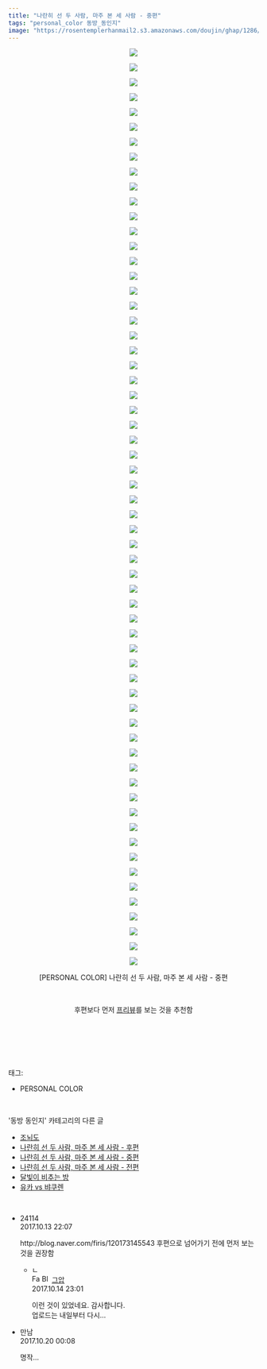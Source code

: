```yaml
---
title: "나란히 선 두 사람, 마주 본 세 사람 - 중편"
tags: "personal_color 동방_동인지"
image: "https://rosentemplerhanmail2.s3.amazonaws.com/doujin/ghap/1286/001.jpg"
---
```

<div class="article">
<p style="text-align: center; clear: none; float: none;"><img src="{{ site.imgserver12 }}/ghap/1286/001.jpg"/></p>
<p style="text-align: center; clear: none; float: none;"><img src="{{ site.imgserver12 }}/ghap/1286/002.jpg"/></p>
<p style="text-align: center; clear: none; float: none;"><img src="{{ site.imgserver12 }}/ghap/1286/003.jpg"/></p>
<p style="text-align: center; clear: none; float: none;"><img src="{{ site.imgserver12 }}/ghap/1286/004.jpg"/></p>
<p style="text-align: center; clear: none; float: none;"><img src="{{ site.imgserver12 }}/ghap/1286/005.jpg"/></p>
<p style="text-align: center; clear: none; float: none;"><img src="{{ site.imgserver12 }}/ghap/1286/006.jpg"/></p>
<p style="text-align: center; clear: none; float: none;"><img src="{{ site.imgserver12 }}/ghap/1286/007.jpg"/></p>
<p style="text-align: center; clear: none; float: none;"><img src="{{ site.imgserver12 }}/ghap/1286/008.jpg"/></p>
<p style="text-align: center; clear: none; float: none;"><img src="{{ site.imgserver12 }}/ghap/1286/009.jpg"/></p>
<p style="text-align: center; clear: none; float: none;"><img src="{{ site.imgserver12 }}/ghap/1286/010.jpg"/></p>
<p style="text-align: center; clear: none; float: none;"><img src="{{ site.imgserver12 }}/ghap/1286/011.jpg"/></p>
<p style="text-align: center; clear: none; float: none;"><img src="{{ site.imgserver12 }}/ghap/1286/012.jpg"/></p>
<p style="text-align: center; clear: none; float: none;"><img src="{{ site.imgserver12 }}/ghap/1286/013.jpg"/></p>
<p style="text-align: center; clear: none; float: none;"><img src="{{ site.imgserver12 }}/ghap/1286/014.jpg"/></p>
<p style="text-align: center; clear: none; float: none;"><img src="{{ site.imgserver12 }}/ghap/1286/015.jpg"/></p>
<p style="text-align: center; clear: none; float: none;"><img src="{{ site.imgserver12 }}/ghap/1286/016.jpg"/></p>
<p style="text-align: center; clear: none; float: none;"><img src="{{ site.imgserver12 }}/ghap/1286/017.jpg"/></p>
<p style="text-align: center; clear: none; float: none;"><img src="{{ site.imgserver12 }}/ghap/1286/018.jpg"/></p>
<p style="text-align: center; clear: none; float: none;"><img src="{{ site.imgserver12 }}/ghap/1286/019.jpg"/></p>
<p style="text-align: center; clear: none; float: none;"><img src="{{ site.imgserver12 }}/ghap/1286/020.jpg"/></p>
<p style="text-align: center; clear: none; float: none;"><img src="{{ site.imgserver12 }}/ghap/1286/021.jpg"/></p>
<p style="text-align: center; clear: none; float: none;"><img src="{{ site.imgserver12 }}/ghap/1286/022.jpg"/></p>
<p style="text-align: center; clear: none; float: none;"><img src="{{ site.imgserver12 }}/ghap/1286/023.jpg"/></p>
<p style="text-align: center; clear: none; float: none;"><img src="{{ site.imgserver12 }}/ghap/1286/024.jpg"/></p>
<p style="text-align: center; clear: none; float: none;"><img src="{{ site.imgserver12 }}/ghap/1286/025.jpg"/></p>
<p style="text-align: center; clear: none; float: none;"><img src="{{ site.imgserver12 }}/ghap/1286/026.jpg"/></p>
<p style="text-align: center; clear: none; float: none;"><img src="{{ site.imgserver12 }}/ghap/1286/027.jpg"/></p>
<p style="text-align: center; clear: none; float: none;"><img src="{{ site.imgserver12 }}/ghap/1286/028.jpg"/></p>
<p style="text-align: center; clear: none; float: none;"><img src="{{ site.imgserver12 }}/ghap/1286/029.jpg"/></p>
<p style="text-align: center; clear: none; float: none;"><img src="{{ site.imgserver12 }}/ghap/1286/030.jpg"/></p>
<p style="text-align: center; clear: none; float: none;"><img src="{{ site.imgserver12 }}/ghap/1286/031.jpg"/></p>
<p style="text-align: center; clear: none; float: none;"><img src="{{ site.imgserver12 }}/ghap/1286/032.jpg"/></p>
<p style="text-align: center; clear: none; float: none;"><img src="{{ site.imgserver12 }}/ghap/1286/033.jpg"/></p>
<p style="text-align: center; clear: none; float: none;"><img src="{{ site.imgserver12 }}/ghap/1286/034.jpg"/></p>
<p style="text-align: center; clear: none; float: none;"><img src="{{ site.imgserver12 }}/ghap/1286/035.jpg"/></p>
<p style="text-align: center; clear: none; float: none;"><img src="{{ site.imgserver12 }}/ghap/1286/036.jpg"/></p>
<p style="text-align: center; clear: none; float: none;"><img src="{{ site.imgserver12 }}/ghap/1286/037.jpg"/></p>
<p style="text-align: center; clear: none; float: none;"><img src="{{ site.imgserver12 }}/ghap/1286/038.jpg"/></p>
<p style="text-align: center; clear: none; float: none;"><img src="{{ site.imgserver12 }}/ghap/1286/039.jpg"/></p>
<p style="text-align: center; clear: none; float: none;"><img src="{{ site.imgserver12 }}/ghap/1286/040.jpg"/></p>
<p style="text-align: center; clear: none; float: none;"><img src="{{ site.imgserver12 }}/ghap/1286/041.jpg"/></p>
<p style="text-align: center; clear: none; float: none;"><img src="{{ site.imgserver12 }}/ghap/1286/042.jpg"/></p>
<p style="text-align: center; clear: none; float: none;"><img src="{{ site.imgserver12 }}/ghap/1286/043.jpg"/></p>
<p style="text-align: center; clear: none; float: none;"><img src="{{ site.imgserver12 }}/ghap/1286/044.jpg"/></p>
<p style="text-align: center; clear: none; float: none;"><img src="{{ site.imgserver12 }}/ghap/1286/045.jpg"/></p>
<p style="text-align: center; clear: none; float: none;"><img src="{{ site.imgserver12 }}/ghap/1286/046.jpg"/></p>
<p style="text-align: center; clear: none; float: none;"><img src="{{ site.imgserver12 }}/ghap/1286/047.jpg"/></p>
<p style="text-align: center; clear: none; float: none;"><img src="{{ site.imgserver12 }}/ghap/1286/048.jpg"/></p>
<p style="text-align: center; clear: none; float: none;"><img src="{{ site.imgserver12 }}/ghap/1286/049.jpg"/></p>
<p style="text-align: center; clear: none; float: none;"><img src="{{ site.imgserver12 }}/ghap/1286/050.jpg"/></p>
<p style="text-align: center; clear: none; float: none;"><img src="{{ site.imgserver12 }}/ghap/1286/051.jpg"/></p>
<p style="text-align: center; clear: none; float: none;"><img src="{{ site.imgserver12 }}/ghap/1286/052.jpg"/></p>
<p style="text-align: center; clear: none; float: none;"><img src="{{ site.imgserver12 }}/ghap/1286/053.jpg"/></p>
<p style="text-align: center; clear: none; float: none;"><img src="{{ site.imgserver12 }}/ghap/1286/054.jpg"/></p>
<p style="text-align: center; clear: none; float: none;"><img src="{{ site.imgserver12 }}/ghap/1286/055.jpg"/></p>
<p style="text-align: center; clear: none; float: none;"><img src="{{ site.imgserver12 }}/ghap/1286/056.jpg"/></p>
<p style="text-align: center; clear: none; float: none;"><img src="{{ site.imgserver12 }}/ghap/1286/057.jpg"/></p>
<p style="text-align: center; clear: none; float: none;"><img src="{{ site.imgserver12 }}/ghap/1286/058.jpg"/></p>
<p style="text-align: center; clear: none; float: none;"><img src="{{ site.imgserver12 }}/ghap/1286/059.jpg"/></p>
<p style="text-align: center; clear: none; float: none;"><img src="{{ site.imgserver12 }}/ghap/1286/060.jpg"/></p>
<p style="text-align: center; clear: none; float: none;"><img src="{{ site.imgserver12 }}/ghap/1286/061.jpg"/></p>
<p style="text-align: center; clear: none; float: none;"><img src="{{ site.imgserver12 }}/ghap/1286/062.jpg"/></p>
<p style="text-align: center; clear: none; float: none;">[PERSONAL COLOR] 나란히 선 두 사람, 마주 본 세 사람 - 중편</p>
<p style="text-align: center; clear: none; float: none;"><br/></p>
<p style="text-align: center; clear: none; float: none;">후편보다 먼저 <a class="tx-link" href="http://ghaptouhou.tistory.com/3852" target="_blank">프리뷰</a>를 보는 것을 추천함</p>
<p style="text-align: center; clear: none; float: none;"><br/></p>
<p><br/></p>
</div><br/>
<div class="tagTrail">
<p>태그: </p>
<ul>
<li>PERSONAL COLOR</li>
</ul>
</div><br/>
<div class="another">
<p>'동방 동인지' 카테고리의 다른 글</p>
<ul>
<li><a href="/ghap_1288">조뇌도</a></li>
<li><a href="/ghap_1287">나란히 선 두 사람, 마주 본 세 사람 - 후편</a></li>
<li><a href="/ghap_1286">나란히 선 두 사람, 마주 본 세 사람 - 중편</a></li>
<li><a href="/ghap_1285">나란히 선 두 사람, 마주 본 세 사람 - 전편</a></li>
<li><a href="/ghap_1284">달빛이 비추는 방</a></li>
<li><a href="/ghap_1283">유카 vs 뱌쿠렌</a></li>
</ul>
</div><br/>
<div class="cb_module cb_fluid">
<div class="cb_wrt cb_profile">
<div class="comment">
<ul>
<li class="cb_thumb_off" id="comment15104516">
<div class="cb_comment_area">
<div class="cb_info_area">
<div class="cb_section">
<span class="cb_nick_name">24114</span>
</div>
<div class="cb_section">
<span class="cb_date">2017.10.13 22:07 </span>
</div>
</div>
<div class="cb_dsc_comment">
<p class="cb_dsc">
											http://blog.naver.com/firis/120173145543 후편으로 넘어가기 전에 먼저 보는 것을 권장함
										</p>
</div>
<ul>
<li class="cb_thumb_off" id="comment15105468">
<span class="cb_bu_subnode">ㄴ</span>
<div class="cb_comment_area">
<div class="cb_info_area">
<div class="cb_section">
<span class="cb_nick_name"><img alt="Favicon of https://ghaptouhou.tistory.com" height="16" onerror="this.onerror=null;this.parentNode.removeChild(this)" src="https://ghaptouhou.tistory.com/favicon.ico" width="16"/> <img alt="BlogIcon" height="16" onerror="this.parentNode.removeChild(this)" src="https://ghaptouhou.tistory.com/index.gif" width="16"/> <a href="https://ghaptouhou.tistory.com" onclick="return openLinkInNewWindow(this)"> 그압</a><span class="tistoryProfileLayerTrigger" onclick='TistoryProfile.show(event, this, {"title":"\uc800\uae30 \uc774\uac70 \ub098\uc911\uc5d0 \uc218\uc815 \uac00\ub2a5\ud558\ub098\uc694","url":"https:\/\/ghap.tistory.com","nickname":"\uadf8\uc555","items":[]}); return false;'></span></span>
</div>
<div class="cb_section">
<span class="cb_date">2017.10.14 23:01 </span>
</div>
</div>
<div class="cb_dsc_comment">
<p class="cb_dsc">
																이런 것이 있었네요. 감사합니다.<br/>
업로드는 내일부터 다시...
															</p>
</div>
</div>
</li>
</ul>
</div></li>
<li class="cb_thumb_off" id="comment15109627">
<div class="cb_comment_area">
<div class="cb_info_area">
<div class="cb_section">
<span class="cb_nick_name">만남</span>
</div>
<div class="cb_section">
<span class="cb_date">2017.10.20 00:08 </span>
</div>
</div>
<div class="cb_dsc_comment">
<p class="cb_dsc">
											명작...
										</p>
</div>
</div></li>
</ul>
</div>
</div><!-- commentList close -->
</div><br/>
